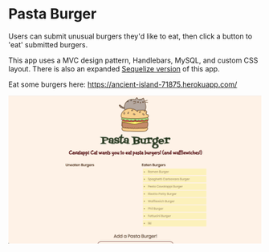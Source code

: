 # Pasta Burger
Users can submit unusual burgers they'd like to eat, then click a button to 'eat' submitted burgers.

This app uses a MVC design pattern, Handlebars, MySQL, and custom CSS layout. There is also an expanded [Sequelize version](https://github.com/slizbethellis/Pasta-Burger-sequel) of this app.

Eat some burgers here: https://ancient-island-71875.herokuapp.com/

![Pasta-Burger](/pasta-burger.png?raw=true)
